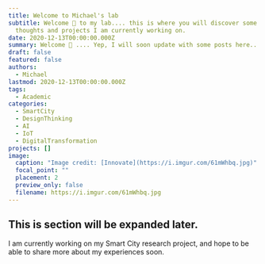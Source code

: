 ```yaml
---
title: Welcome to Michael's lab
subtitle: Welcome 👋 to my lab.... this is where you will discover some of my
  thoughts and projects I am currently working on.
date: 2020-12-13T00:00:00.000Z
summary: Welcome 👋 .... Yep, I will soon update with some posts here... Stay tuned.
draft: false
featured: false
authors:
  - Michael
lastmod: 2020-12-13T00:00:00.000Z
tags:
  - Academic
categories:
  - SmartCity
  - DesignThinking
  - AI
  - IoT
  - DigitalTransformation
projects: []
image:
  caption: "Image credit: [Innovate](https://i.imgur.com/61mWhbq.jpg)"
  focal_point: ""
  placement: 2
  preview_only: false
  filename: https://i.imgur.com/61mWhbq.jpg
---
```

## This is section will be expanded later.

I am currently working on my Smart City research project, and hope to be able to share more about my experiences soon.